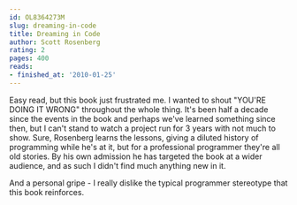 ```yaml
---
id: OL8364273M
slug: dreaming-in-code
title: Dreaming in Code
author: Scott Rosenberg
rating: 2
pages: 400
reads:
- finished_at: '2010-01-25'
---
```

Easy read, but this book just frustrated me. I wanted to shout "YOU'RE DOING IT WRONG" throughout the whole thing. It's been half a decade since the events in the book and perhaps we've learned something since then, but I can't stand to watch a project run for 3 years with not much to show. Sure, Rosenberg learns the lessons, giving a diluted history of programming while he's at it, but for a professional programmer they're all old stories. By his own admission he has targeted the book at a wider audience, and as such I didn't find much anything new in it.

And a personal gripe - I really dislike the typical programmer stereotype that this book reinforces.
